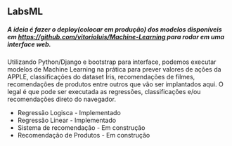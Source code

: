## LabsML

##### A ideia é fazer o deploy(colocar em produção) dos modelos disponíveis em https://github.com/vitorioluis/Machine-Learning para rodar em uma interface web.

Utilizando Python/Django e bootstrap para interface, podemos executar modelos de 
Machine Learning na prática para prever valores de ações da APPLE, classificações 
do dataset Íris, recomendações de filmes, recomendações de produtos entre outros que 
vão ser implantados aqui. O legal é que pode ser executada as regressões, classificações 
e/ou recomendações direto do navegador. 

* Regressão Logisca - Implementado
* Regressão Linear - Implementado
* Sistema de recomendação - Em construção
* Recomendação de Produtos - Em construção





 
